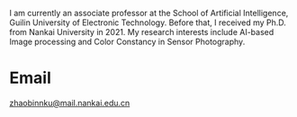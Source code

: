 

I am currently an associate professor at the School of Artificial Intelligence, Guilin University of Electronic Technology. Before that, I  received my Ph.D. from Nankai University in 2021. My research interests include AI-based Image processing and Color Constancy in Sensor Photography.  

# Email
zhaobinnku@mail.nankai.edu.cn

